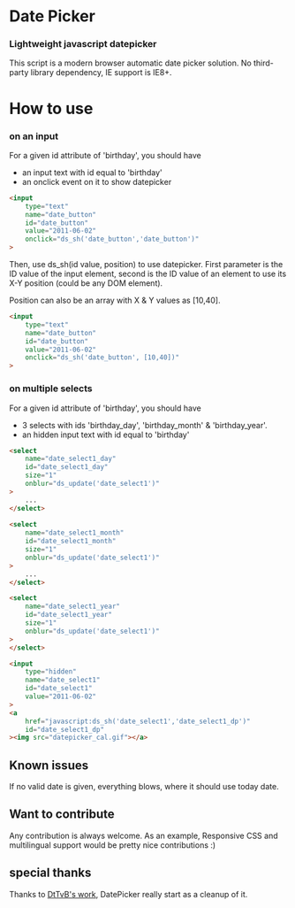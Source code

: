 # Date Picker
### Lightweight javascript datepicker

This script is a modern browser automatic date picker solution. 
No third-party library dependency, IE support is IE8+.


# How to use
### on an input
For a given id attribute of 'birthday', you should have
- an input text with id equal to 'birthday'
- an onclick event on it to show datepicker 

```html
<input 
	type="text" 
	name="date_button" 
	id="date_button" 
	value="2011-06-02" 
	onclick="ds_sh('date_button','date_button')"
>
```

Then, use ds_sh(id value, position) to use datepicker. 
First parameter is the ID value of the input element, second is the ID value of an element to use its X-Y position (could be any DOM element). 

Position can also be an array with X & Y values as [10,40].

```html
<input
	type="text"
	name="date_button"
	id="date_button"
	value="2011-06-02"
	onclick="ds_sh('date_button', [10,40])"
>
```


### on multiple selects
For a given id attribute of 'birthday', you should have
- 3 selects with ids 'birthday_day', 'birthday_month' & 'birthday_year'.
- an hidden input text with id equal to 'birthday'

```html
<select
	name="date_select1_day"
	id="date_select1_day"
	size="1"
	onblur="ds_update('date_select1')"
>
	...
</select>
			
<select
	name="date_select1_month"
	id="date_select1_month"
	size="1"
	onblur="ds_update('date_select1')"
>
	...
</select>

<select
	name="date_select1_year"
	id="date_select1_year"
	size="1"
	onblur="ds_update('date_select1')"
>
</select>

<input
	type="hidden"
	name="date_select1"
	id="date_select1"
	value="2011-06-02"
>
<a
	href="javascript:ds_sh('date_select1','date_select1_dp')"
	id="date_select1_dp"
><img src="datepicker_cal.gif"></a>
```


## Known issues
If no valid date is given, everything blows, where it should use today date.


## Want to contribute
Any contribution is always welcome.
As an example, Responsive CSS and multilingual support would be pretty nice contributions :)

## special thanks
Thanks to [DtTvB's work](http://javascriptkit.com/script/script2/dyndateselector.shtml), DatePicker really start as a cleanup of it.
